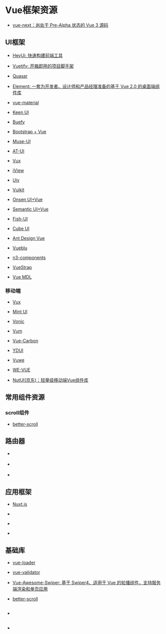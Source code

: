 # Vue框架资源

* [vue-next：尚处于 Pre-Alpha 状态的 Vue 3 源码](https://github.com/vuejs/vue-next)

## UI框架

  * [HeyUi: 快速构建前端工具](https://www.heyui.top/)

  * [Vuetify: 开箱即用的项目脚手架](https://vuetifyjs.com/zh-Hans/)

  * [Quasar](https://quasar-framework.org/)

  * [Element: 一套为开发者、设计师和产品经理准备的基于 Vue 2.0 的桌面端组件库](https://github.com/ElemeFE/element)

  * [vue-material](https://codesandbox.io/s/github/vuematerial/examples/tree/master/examples/quick-start)

  * [Keen UI](https://josephuspaye.github.io/Keen-UI/#/ui-alert)

  * [Buefy](https://github.com/buefy/buefy)

  * [Bootstrap + Vue](https://bootstrap-vue.js.org/)

  * [Muse-UI](https://github.com/museui/muse-ui)

  * [AT-UI](https://github.com/at-ui/at-ui)

  * [Vux](https://github.com/airyland/vux)
 
  * [iView](https://github.com/iview/iview)

  * [Uiv](https://github.com/wxsms/uiv)

  * [Vuikit](https://github.com/vuikit/vuikit)

  * [Onsen UI+Vue](https://onsen.io/v2/guide/vue/)

  * [Semantic UI+Vue](https://semantic-ui-vue.github.io/)

  * [Fish-UI](https://github.com/myliang/fish-ui)

  * [Cube UI](https://github.com/didi/cube-ui)

  * [Ant Design Vue](https://github.com/okoala/vue-antd)

  * [Vueblu](https://github.com/chenz24/vue-blu) 

  * [n3-components](https://n3-components.github.io/N3-components/component.html#n3LayoutDocs) 

  * [VueStrap](https://github.com/yuche/vue-strap)

  * [Vue MDL](https://github.com/posva/vue-mdl)

### 移动端

  * [Vux](https://github.com/airyland/vux)

  * [Mint UI](https://github.com/ElemeFE/mint-ui)

  * [Vonic](https://github.com/wangdahoo/vonic)

  * [Vum](https://github.com/vum-team/vum)

  * [Vue-Carbon](https://github.com/myronliu347/vue-carbon)

  * [YDUI](https://github.com/ydcss/vue-ydui)

  * [Vuwe](https://github.com/vuwe/vuwe)

  * [WE-VUE](https://github.com/tianyong90/we-vue)

  * [NutUI(京东)：轻量级移动端Vue组件库 ](https://nutui.jd.com/#/index)

## 常用组件资源

### scroll组件

  * [better-scroll](https://github.com/ustbhuangyi/better-scroll)

## 路由器

* []()

* []()

* []()

## 应用框架

  * [Nuxt.js](https://nuxtjs.org/)

* []()

* []()

* []()

## 基础库

  * [vue-loader](https://github.com/vuejs/vue-loader)

  * [vue-validator](https://github.com/kazupon/vue-validator)

  * [Vue-Awesome-Swiper: 基于 Swiper4、适用于 Vue 的轮播组件，支持服务端渲染和单页应用](https://www.npmjs.com/package/vue-awesome-swiper)

  * [better-scroll](http://ustbhuangyi.github.io/better-scroll/doc/zh-hans/#better-scroll%20%E6%98%AF%E4%BB%80%E4%B9%88)

## 

* []()

* []()